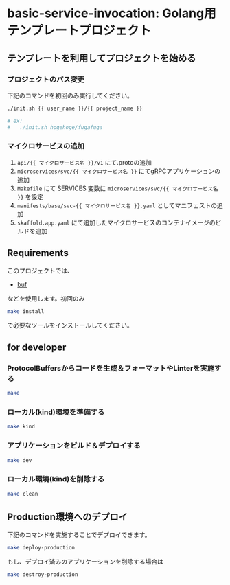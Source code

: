 # basic-service-invocation: Golang用テンプレートプロジェクト

## テンプレートを利用してプロジェクトを始める
### プロジェクトのパス変更

下記のコマンドを初回のみ実行してください。

```bash
./init.sh {{ user_name }}/{{ project_name }}

# ex:
#   ./init.sh hogehoge/fugafuga
```

### マイクロサービスの追加

1. `api/{{ マイクロサービス名 }}/v1` にて.protoの追加
1. `microservices/svc/{{ マイクロサービス名 }}` にてgRPCアプリケーションの追加
1. `Makefile` にて SERVICES 変数に `microservices/svc/{{ マイクロサービス名 }}` を設定
1. `manifests/base/svc-{{ マイクロサービス名 }}.yaml` としてマニフェストの追加
1. `skaffold.app.yaml` にて追加したマイクロサービスのコンテナイメージのビルドを追加

## Requirements

このプロジェクトでは、

- [buf](https://docs.buf.build/)

などを使用します。初回のみ

```bash
make install
```

で必要なツールをインストールしてください。

## for developer
### ProtocolBuffersからコードを生成＆フォーマットやLinterを実施する

```bash
make
```

### ローカル(kind)環境を準備する

```bash
make kind
```

### アプリケーションをビルド＆デプロイする

```bash
make dev
```

### ローカル環境(kind)を削除する

```bash
make clean
```

## Production環境へのデプロイ

下記のコマンドを実施することでデプロイできます。

```bash
make deploy-production
```

もし、デプロイ済みのアプリケーションを削除する場合は

```bash
make destroy-production
```
